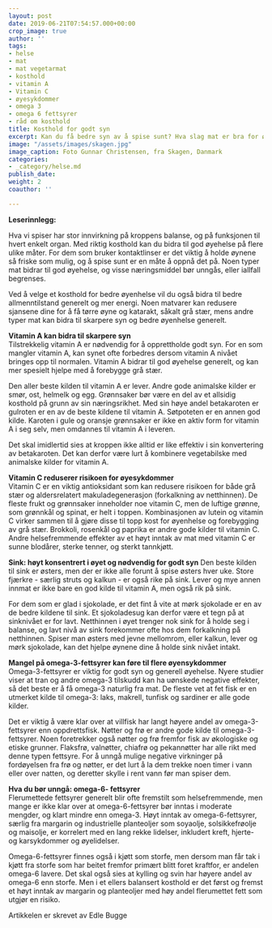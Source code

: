 ```yaml
---
layout: post
date: 2019-06-21T07:54:57.000+00:00
crop_image: true
author: ''
tags:
- helse
- mat
- mat vegetarmat
- kosthold
- vitamin A
- Vitamin C
- øyesykdommer
- omega 3
- omega 6 fettsyrer
- råd om kosthold
title: Kosthold for godt syn
excerpt: Kan du få bedre syn av å spise sunt? Hva slag mat er bra for øynene dine?
image: "/assets/images/skagen.jpg"
image_caption: Foto Gunnar Christensen, fra Skagen, Danmark
categories:
- _category/helse.md
publish_date: 
weight: 2
coauthor: ''

---
```

**Leserinnlegg:**

Hva vi spiser har stor innvirkning på kroppens balanse, og på funksjonen til hvert enkelt organ. Med riktig kosthold kan du bidra til god øyehelse på flere ulike måter. For dem som bruker kontaktlinser er det viktig å holde øynene så friske som mulig, og å spise sunt er en måte å oppnå det på. Noen typer mat bidrar til god øyehelse, og visse næringsmiddel bør unngås, eller iallfall begrenses.

Ved å velge et kosthold for bedre øyenhelse vil du også bidra til bedre allmenntilstand generelt og mer energi. Noen matvarer kan redusere sjansene dine for å få tørre øyne og katarakt, såkalt grå stær, mens andre typer mat kan bidra til skarpere syn og bedre øyenhelse generelt.

**Vitamin A kan bidra til skarpere syn**  
Tilstrekkelig vitamin A er nødvendig for å opprettholde godt syn. For en som mangler vitamin A, kan synet ofte forbedres dersom vitamin A nivået bringes opp til normalen. Vitamin A bidrar til god øyehelse generelt, og kan mer spesielt hjelpe med å forebygge grå stær.

Den aller beste kilden til vitamin A er lever. Andre gode animalske kilder er smør, ost, helmelk og egg. Grønnsaker bør være en del av et allsidig kosthold på grunn av sin næringsrikhet. Med sin høye andel betakaroten er gulroten er en av de beste kildene til vitamin A. Søtpoteten er en annen god kilde. Karoten i gule og oransje grønnsaker er ikke en aktiv form for vitamin A i seg selv, men omdannes til vitamin A i leveren.

Det skal imidlertid sies at kroppen ikke alltid er like effektiv i sin konvertering av betakaroten. Det kan derfor være lurt å kombinere vegetabilske med animalske kilder for vitamin A.

**Vitamin C reduserer risikoen for øyesykdommer**  
Vitamin C er en viktig antioksidant som kan redusere risikoen for både grå stær og aldersrelatert makuladegenerasjon (forkalkning av netthinnen). De fleste frukt og grønnsaker inneholder noe vitamin C, men de luftige grønne, som grønnkål og spinat, er helt i toppen. Kombinasjonen av lutein og vitamin C virker sammen til å gjøre disse til topp kost for øyenhelse og forebygging av grå stær. Brokkoli, rosenkål og paprika er andre gode kilder til vitamin C. Andre helsefremmende effekter av et høyt inntak av mat med vitamin C er sunne blodårer, sterke tenner, og sterkt tannkjøtt.

**Sink: høyt konsentrert i øyet og nødvendig for godt syn** Den beste kilden til sink er østers, men der er ikke alle forunt å spise østers hver uke. Store fjærkre - særlig struts og kalkun - er også rike på sink. Lever og mye annen innmat er ikke bare en god kilde til vitamin A, men også rik på sink.

For dem som er glad i sjokolade, er det fint å vite at mørk sjokolade er en av de bedre kildene til sink. Et sjokoladesug kan derfor være et tegn på at sinknivået er for lavt. Netthinnen i øyet trenger nok sink for å holde seg i balanse, og lavt nivå av sink forekommer ofte hos dem forkalkning på netthinnen. Spiser man østers med jevne mellomrom, eller kalkun, lever og mørk sjokolade, kan det hjelpe øynene dine å holde sink nivået intakt.

**Mangel på omega-3-fettsyrer kan føre til flere øyensykdommer**  
Omega-3-fettsyrer er viktig for godt syn og generell øyehelse. Nyere studier viser at tran og andre omega-3 tilskudd kan ha uønskede negative effekter, så det beste er å få omega-3 naturlig fra mat. De fleste vet at fet fisk er en utmerket kilde til omega-3: laks, makrell, tunfisk og sardiner er alle gode kilder.

Det er viktig å være klar over at villfisk har langt høyere andel av omega-3-fettsyrer enn oppdrettsfisk. Nøtter og frø er andre gode kilde til omega-3-fettsyrer. Noen foretrekker også nøtter og frø fremfor fisk av økologiske og etiske grunner. Flaksfrø, valnøtter, chiafrø og pekannøtter har alle rikt med denne typen fettsyre. For å unngå mulige negative virkninger på fordøyelsen fra frø og nøtter, er det lurt å la dem trekke noen timer i vann eller over natten, og deretter skylle i rent vann før man spiser dem.

**Hva du bør unngå: omega-6- fettsyrer**  
Flerumettede fettsyrer generelt blir ofte fremstilt som helsefremmende, men mange er ikke klar over at omega-6-fettsyrer bør inntas i moderate mengder, og klart mindre enn omega-3. Høyt inntak av omega-6-fettsyrer, særlig fra margarin og industrielle planteoljer som soyaolje, solsikkefrøolje og maisolje, er korrelert med en lang rekke lidelser, inkludert kreft, hjerte- og karsykdommer og øyelidelser.

Omega-6-fettsyrer finnes også i kjøtt som storfe, men dersom man får tak i kjøtt fra storfe som har beitet fremfor primært blitt foret kraftfor, er andelen omega-6 lavere. Det skal også sies at kylling og svin har høyere andel av omega-6 enn storfe. Men i et ellers balansert kosthold er det først og fremst et høyt inntak av margarin og planteoljer med høy andel flerumettet fett som utgjør en risiko.

Artikkelen er skrevet av Edle Bugge